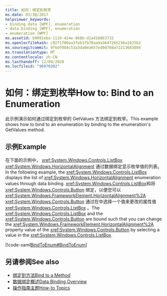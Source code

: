 ```yaml
---
title: 如何：绑定到枚举
ms.date: 03/30/2017
helpviewer_keywords:
- binding data [WPF], enumeration
- data binding [WPF], enumeration
- enumeration [WPF]
ms.assetid: b9091eba-1119-424e-868b-d1a4168b3732
ms.openlocfilehash: c92f1f00aa3feb37b70aa9a3647265236a1625b2
ms.sourcegitcommit: 9f6df084c53a3da0ea657ed0d708a72213683084
ms.translationtype: MT
ms.contentlocale: zh-CN
ms.lasthandoff: 12/09/2020
ms.locfileid: "96970392"
---
```

# <a name="how-to-bind-to-an-enumeration"></a><span data-ttu-id="30e60-102">如何：绑定到枚举</span><span class="sxs-lookup"><span data-stu-id="30e60-102">How to: Bind to an Enumeration</span></span>
<span data-ttu-id="30e60-103">此示例演示如何通过绑定到枚举的 GetValues 方法绑定到枚举。</span><span class="sxs-lookup"><span data-stu-id="30e60-103">This example shows how to bind to an enumeration by binding to the enumeration's GetValues method.</span></span>  
  
## <a name="example"></a><span data-ttu-id="30e60-104">示例</span><span class="sxs-lookup"><span data-stu-id="30e60-104">Example</span></span>  
 <span data-ttu-id="30e60-105">在下面的示例中， <xref:System.Windows.Controls.ListBox> <xref:System.Windows.HorizontalAlignment> 通过数据绑定显示枚举值的列表。</span><span class="sxs-lookup"><span data-stu-id="30e60-105">In the following example, the <xref:System.Windows.Controls.ListBox> displays the list of <xref:System.Windows.HorizontalAlignment> enumeration values through data binding.</span></span> <span data-ttu-id="30e60-106"><xref:System.Windows.Controls.ListBox>和将 <xref:System.Windows.Controls.Button> 绑定，以便您可以 <xref:System.Windows.FrameworkElement.HorizontalAlignment%2A> <xref:System.Windows.Controls.Button> 通过在中选择一个值来更改的属性值 <xref:System.Windows.Controls.ListBox> 。</span><span class="sxs-lookup"><span data-stu-id="30e60-106">The <xref:System.Windows.Controls.ListBox> and the <xref:System.Windows.Controls.Button> are bound such that you can change the <xref:System.Windows.FrameworkElement.HorizontalAlignment%2A> property value of the <xref:System.Windows.Controls.Button> by selecting a value in the <xref:System.Windows.Controls.ListBox>.</span></span>  
  
 [!code-xaml[BindToEnum#BindToEnum](~/samples/snippets/csharp/VS_Snippets_Wpf/BindToEnum/CS/Window1.xaml#bindtoenum)]  
  
## <a name="see-also"></a><span data-ttu-id="30e60-107">另请参阅</span><span class="sxs-lookup"><span data-stu-id="30e60-107">See also</span></span>

- [<span data-ttu-id="30e60-108">绑定到方法</span><span class="sxs-lookup"><span data-stu-id="30e60-108">Bind to a Method</span></span>](how-to-bind-to-a-method.md)
- [<span data-ttu-id="30e60-109">数据绑定概述</span><span class="sxs-lookup"><span data-stu-id="30e60-109">Data Binding Overview</span></span>](/dotnet/desktop-wpf/data/data-binding-overview)
- [<span data-ttu-id="30e60-110">操作指南主题</span><span class="sxs-lookup"><span data-stu-id="30e60-110">How-to Topics</span></span>](data-binding-how-to-topics.md)
